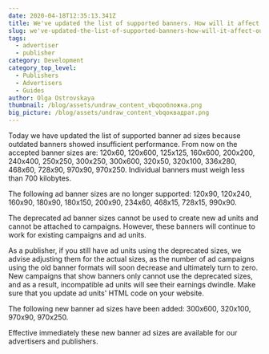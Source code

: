 ```yaml
---
date: 2020-04-18T12:35:13.341Z
title: We've updated the list of supported banners. How will it affect our users?
slug: we've-updated-the-list-of-supported-banners-how-will-it-affect-our-users
tags:
  - advertiser
  - publisher
category: Development
category_top_level:
  - Publishers
  - Advertisers
  - Guides
author: Olga Ostrovskaya
thumbnail: /blog/assets/undraw_content_vbqoобложка.png
big_picture: /blog/assets/undraw_content_vbqoквадрат.png
---
```

Today we have updated the list of supported banner ad sizes because outdated banners showed insufficient performance. From now on the accepted banner sizes are: 120x60, 120x600, 125x125, 160x600, 200x200, 240x400, 250x250, 300x250, 300x600, 320x50, 320x100, 336x280, 468x60, 728x90, 970x90, 970x250. Individual banners must weigh less than 700 kilobytes.



The following ad banner sizes are no longer supported: 120x90, 120x240, 160x90, 180x90, 180x150, 200x90, 234x60, 468x15, 728x15, 990x90. 



The deprecated ad banner sizes cannot be used to create new ad units and cannot be attached to campaigns. However, these banners will continue to work for existing campaigns and ad units.



As a publisher, if you still have ad units using the deprecated sizes, we advise adjusting them for the actual sizes, as the number of ad campaigns using the old banner formats will soon decrease and ultimately turn to zero. New campaigns that show banners only cannot use the deprecated sizes, and as a result, incompatible ad units will see their earnings dwindle. Make sure that you update ad units' HTML code on your website.



The following new banner ad sizes have been added: 300x600, 320x100, 970x90, 970x250.



Effective immediately these new banner ad sizes are available for our advertisers and publishers.

